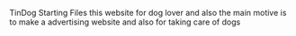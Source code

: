 TinDog Starting Files
this website for dog lover and also the main motive is to make a advertising website and also for taking care of dogs 

